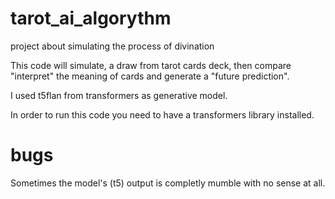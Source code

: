 # tarot_ai_algorythm
project about simulating the process of divination

This code will simulate, a draw from tarot cards deck, then compare "interpret" the meaning of cards and generate a "future prediction".

I used t5flan from transformers as generative model.

In order to run this code you need to have a transformers library installed.

# bugs
Sometimes the model's (t5) output is completly mumble with no sense at all.

